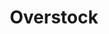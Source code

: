 ---
layout: game
title:  "Overstock"
location: "Games/Overstock.html"
width: 960
height: 600
desc: "You are a regular employee working during a not-so-regular day at PAPER™, an office supplies store that has begun to employ the use of its new cleaning technology. However, this unorthodox sanitation method has to be tamed."
time: 72 hours
made: Ludum Dare 46
jampage: https://ldjam.com/events/ludum-dare/46/overstock
display-order: 9
music:
    1: "-"
    2: "-"
    3: "-"
bandcamp: #
controls: |
    <b>WASD</b> or <b>Arrow Keys</b> - Movement <br>
    <b>Z</b> - Collect cleaning item <br>
    <b>X</b> - Place cleaning item <br>
instructions: |
    Find and put down supplies that can be found around the store to feed your cleaning companion.
    Your friend will consume supplies you place and remove dirt that customers track in, but be careful, as the customers will be scared off if it comes in contact with them.
    The store will close if too much dirt builds up, three customers get frightened, or your helper runs out of cleaning supplies.
---